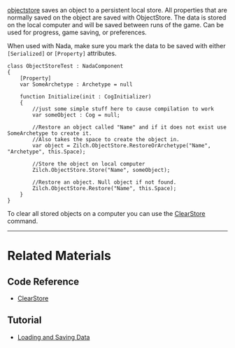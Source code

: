 
[objectstore](../../../../code_reference/class_reference/objectstore.md) saves an object to a persistent local store.  All properties that are normally saved on the object are saved with ObjectStore.  The data is stored on the local computer and will be saved between runs of the game.  Can be used for progress, game saving, or preferences. 

When used with Nada, make sure you mark the data to be saved with either `[Serialized]` or `[Property]` attributes. 

```TS
class ObjectStoreTest : NadaComponent
{
    [Property]
    var SomeArchetype : Archetype = null

    function Initialize(init : CogInitializer)
    {
        //just some simple stuff here to cause compilation to work
        var someObject : Cog = null;        
        
        //Restore an object called "Name" and if it does not exist use  SomeArchetype to create it.
        //Also takes the space to create the object in.
        var object = Zilch.ObjectStore.RestoreOrArchetype("Name", "Archetype", this.Space);
        
        //Store the object on local computer
        Zilch.ObjectStore.Store("Name", someObject);
        
        //Restore an object. Null object if not found.
        Zilch.ObjectStore.Restore("Name", this.Space);
    }
}
```
To clear all stored objects on a computer you can use the [ ClearStore ](../../../../code_reference/command_reference.md#clearobjectstore) command.

---

 # Related Materials
 ## Code Reference
- [ ClearStore ](../../../../code_reference/command_reference.md#clearobjectstore) 
 ## Tutorial
- [Loading and Saving Data](../../../tutorials/architecture/objectstore.md) 

 